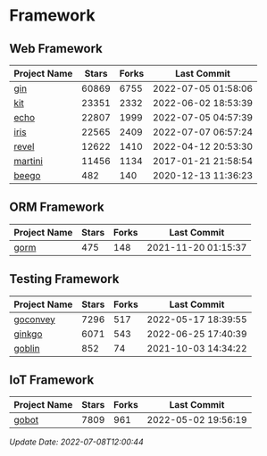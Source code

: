 # Framework

## Web Framework
| Project Name | Stars | Forks | Last Commit |
| ------------ | ----- | ----- | ----------- |
| [gin](https://github.com/gin-gonic/gin) | 60869 | 6755 | 2022-07-05 01:58:06 |
| [kit](https://github.com/go-kit/kit) | 23351 | 2332 | 2022-06-02 18:53:39 |
| [echo](https://github.com/labstack/echo) | 22807 | 1999 | 2022-07-05 04:57:39 |
| [iris](https://github.com/kataras/iris) | 22565 | 2409 | 2022-07-07 06:57:24 |
| [revel](https://github.com/revel/revel) | 12622 | 1410 | 2022-04-12 20:53:30 |
| [martini](https://github.com/go-martini/martini) | 11456 | 1134 | 2017-01-21 21:58:54 |
| [beego](https://github.com/astaxie/beego) | 482 | 140 | 2020-12-13 11:36:23 |

## ORM Framework
| Project Name | Stars | Forks | Last Commit |
| ------------ | ----- | ----- | ----------- |
| [gorm](https://github.com/jinzhu/gorm) | 475 | 148 | 2021-11-20 01:15:37 |

## Testing Framework
| Project Name | Stars | Forks | Last Commit |
| ------------ | ----- | ----- | ----------- |
| [goconvey](https://github.com/smartystreets/goconvey) | 7296 | 517 | 2022-05-17 18:39:55 |
| [ginkgo](https://github.com/onsi/ginkgo) | 6071 | 543 | 2022-06-25 17:40:39 |
| [goblin](https://github.com/franela/goblin) | 852 | 74 | 2021-10-03 14:34:22 |

## IoT Framework
| Project Name | Stars | Forks | Last Commit |
| ------------ | ----- | ----- | ----------- |
| [gobot](https://github.com/hybridgroup/gobot) | 7809 | 961 | 2022-05-02 19:56:19 |

*Update Date: 2022-07-08T12:00:44*
